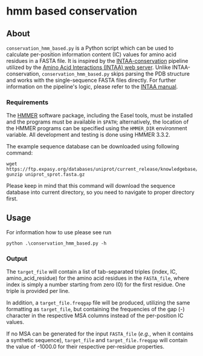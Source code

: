 # hmm based conservation

## About
`conservation_hmm_based.py` is a Python script which can be used to calculate per-position information content (IC) values for amino acid residues in a FASTA file. 
It is inspired by the [INTAA-conservation](https://github.com/davidjakubec/INTAA-conservation) pipeline utilized by the [Amino Acid Interactions (INTAA) web server](https://bioinfo.uochb.cas.cz/INTAA/). 
Unlike INTAA-conservation, `conservation_hmm_based.py` skips parsing the PDB structure and works with the single-sequence FASTA files directly. 
For further information on the pipeline's logic, please refer to the [INTAA manual](https://ip-78-128-251-188.flt.cloud.muni.cz/energy/doc/manual2.html#Calculation_of_information_content).

### Requirements
The [HMMER](http://hmmer.org/) software package, including the Easel tools, must be installed and the programs must be available in `$PATH`; alternatively, the location of the HMMER programs can be specified using the `HMMER_DIR` environment variable.
All development and testing is done using HMMER 3.3.2.

The example sequence database can be downloaded using following command:
```
wget https://ftp.expasy.org/databases/uniprot/current_release/knowledgebase/complete/uniprot_sprot.fasta.gz
gunzip uniprot_sprot.fasta.gz
```
Please keep in mind that this command will download the sequence database into current directory, so you need to navigate to proper directory first. 

## Usage
For information how to use please see run 
```
python .\conservation_hmm_based.py -h
```

### Output
The `target_file` will contain a list of tab-separated triples \(index, IC, amino\_acid\_residue\) for the amino acid residues in the `FASTA_file`, where index is simply a number starting from zero \(0\) for the first residue. 
One triple is provided per line.

In addition, a `target_file.freqgap` file will be produced, utilizing the same formatting as `target_file`, but containing the frequencies of the gap \(-\) character in the respective MSA columns instead of the per-position IC values.

If no MSA can be generated for the input `FASTA_file` \(*e.g.*, when it contains a synthetic sequence\), `target_file` and `target_file.freqgap` will contain the value of -1000.0 for their respective per-residue properties.
